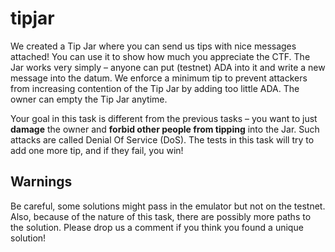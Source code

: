 # tipjar

We created a Tip Jar where you can send us tips with nice messages attached! You
can use it to show how much you appreciate the CTF. The Jar works very simply –
anyone can put (testnet) ADA into it and write a new message into the datum. We
enforce a minimum tip to prevent attackers from increasing contention of the Tip
Jar by adding too little ADA. The owner can empty the Tip Jar anytime.

Your goal in this task is different from the previous tasks – you want to just
**damage** the owner and **forbid other people from tipping** into the Jar. Such
attacks are called Denial Of Service (DoS). The tests in this task will try to
add one more tip, and if they fail, you win!

## Warnings

Be careful, some solutions might pass in the emulator but not on the testnet.
Also, because of the nature of this task, there are possibly more paths to the
solution. Please drop us a comment if you think you found a unique solution!
